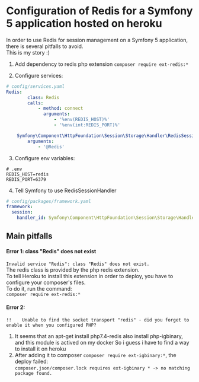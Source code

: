 # Configuration of Redis for a Symfony 5 application hosted on heroku
In order to use Redis for session management on a Symfony 5 application, there is several pitfalls to avoid.  
This is my story :)

1. Add dependency to redis php extension
`composer require ext-redis:*`

2. Configure services:
```yaml
# config/services.yaml
Redis:
        class: Redis
        calls:
            - method: connect
              arguments:
                  - '%env(REDIS_HOST)%'
                  - '%env(int:REDIS_PORT)%'

    Symfony\Component\HttpFoundation\Session\Storage\Handler\RedisSessionHandler:
        arguments:
            - '@Redis'
```

3. Configure env variables:
```dotenv
# .env
REDIS_HOST=redis
REDIS_PORT=6379
```

4. Tell Symfony to use RedisSessionHandler
```yaml
# config/packages/framework.yaml
framework:
  session:
    handler_id: Symfony\Component\HttpFoundation\Session\Storage\Handler\RedisSessionHandler
```

## Main pitfalls
#### Error 1: class "Redis" does not exist
`Invalid service "Redis": class "Redis" does not exist.`  
The redis class is provided by the php redis extension.  
To tell Heroku to install this extension in order to deploy, you have to configure your composer's files.  
To do it, run the command:  
`composer require ext-redis:*`

#### Error 2: 
`!!    Unable to find the socket transport "redis" - did you forget to enable it when you configured PHP?`
1. It seems that an apt-get install php7.4-redis also install php-igbinary, and this module is actived on my docker
So i guess i have to find a way to install it on heroku
2. After adding it to composer `composer require ext-igbinary:*`, the deploy failed:  
    `composer.json/composer.lock requires ext-igbinary * -> no matching package found.`  